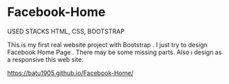 # Facebook-Home

USED STACKS HTML, CSS, BOOTSTRAP

This is my first real website project with Bootstrap . I just try to design Facebook Home Page . There may be some missing parts. Also ı design as a responsive this web site.

https://batu1905.github.io/Facebook-Home/
